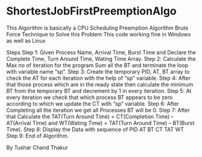 # ShortestJobFirstPreemptionAlgo

This Algorithm is basically a CPU Scheduling Preemption Algorithm
Brute Force Technique to Solve this Problem
This code working fine in Windows as well as Linux


Steps 
Step 1: Given Process Name, Arrival Time, Burst Time and Declare the Complete Time, Turn Around Time, Wating Time Array.
Step 2: Calculate the Max no of iteration for the program Sum all the BT and terminate the loop with variable name “sp”.
Step 3: Create the temporary PID, AT, BT array to check the AT for each iteration with the help of “sp” variable.
Step 4: After that those process which are in the ready state then calculate the minimum BT from the temporary BT and decrement by 1 in every iteration.
Step 5: At every iteration we check that which process BT appears to be zero according to which we update the CT with “sp” variable.
Step 6: After Completing all the iteration we get all Processes BT will be 0.
Step 7: After that Calculate the TAT(Turn Around Time) = CT(Completion Time) – AT(Arrival Time) and WT(Wating Time) = TAT(Turn Around Time) – BT(Burst Time).
Step 8: Display the Data with sequence of PID AT BT CT TAT WT
Step 9: End of Algorithm.




  By Tushar Chand Thakur
